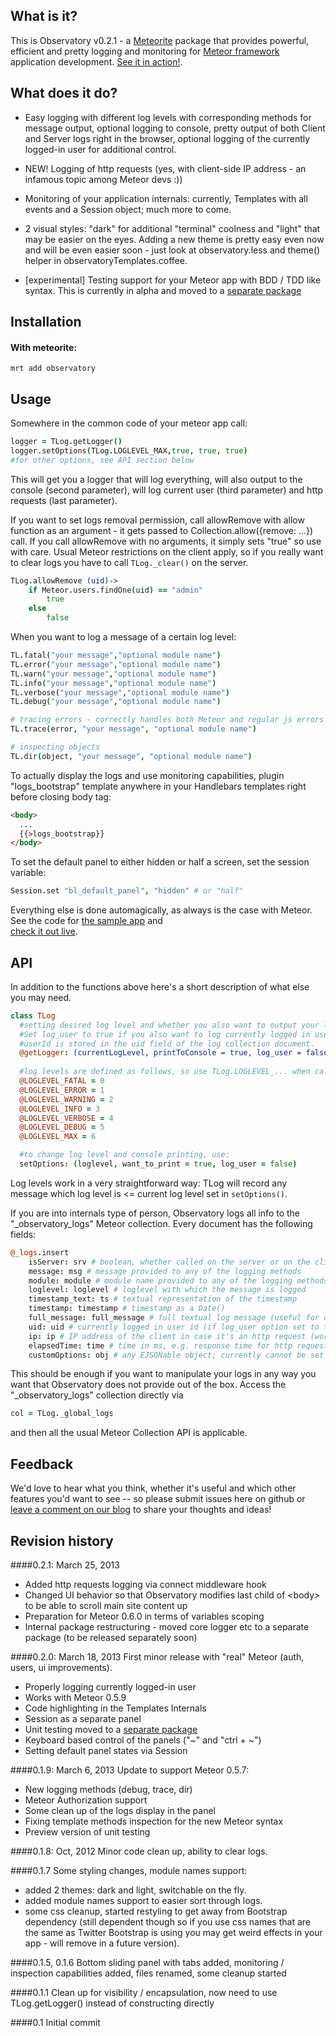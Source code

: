 What is it?
-------------
This is Observatory v0.2.1 - a [Meteorite](https://github.com/oortcloud/meteorite) package that provides powerful, efficient
and pretty logging and monitoring for [Meteor framework](http://meteor.com) application development.
[See it in action!](http://observatoryjs.com/).

What does it do?
------------------
* Easy logging with different log levels with corresponding methods for message output, optional 
logging to console, pretty output of both Client and Server logs right in the browser, optional logging of
the currently logged-in user for additional control.

* NEW! Logging of http requests (yes, with client-side IP address - an infamous topic among Meteor devs :))

* Monitoring of your application internals: currently, Templates with all events and a Session object; much more to come.

* 2 visual styles: "dark" for additional "terminal" coolness and "light" that may be easier on the eyes. Adding a new theme is pretty
easy even now and will be even easier soon - just look at observatory.less and theme() helper in observatoryTemplates.coffee.

* [experimental] Testing support for your Meteor app with BDD / TDD like syntax. This is currently in alpha and moved to a
[separate package](https://github.com/superstringsoftware/observatory-testing)

Installation
-----------------
#### With meteorite:

	mrt add observatory

Usage
---------
Somewhere in the common code of your meteor app call:
```coffeescript
logger = TLog.getLogger()
logger.setOptions(TLog.LOGLEVEL_MAX,true, true, true)
#for other options, see API section below
```
This will get you a logger that will log everything, will also output to the console (second parameter),
will log current user (third parameter) and http requests (last parameter).

If you want to set logs removal permission, call allowRemove with allow function as an argument - it gets passed to
Collection.allow({remove: ...}) call. If you call allowRemove with no arguments, it simply sets "true" so use with care.
Usual Meteor restrictions on the client apply, so if you really want to clear logs you have to call `TLog._clear()` on
the server.
```coffeescript
TLog.allowRemove (uid)->
    if Meteor.users.findOne(uid) == "admin"
        true
    else
        false
```

When you want to log a message of a certain log level:
```coffeescript
TL.fatal("your message","optional module name")
TL.error("your message","optional module name")
TL.warn("your message","optional module name")
TL.info("your message","optional module name")
TL.verbose("your message","optional module name")
TL.debug("your message","optional module name")

# tracing errors - correctly handles both Meteor and regular js errors
TL.trace(error, "your message", "optional module name")

# inspecting objects
TL.dir(object, "your message", "optional module name")
```
To actually display the logs and use monitoring capabilities, plugin "logs_bootstrap" template anywhere in your Handlebars
templates right before closing body tag:
```html
<body>
  ...
  {{>logs_bootstrap}}
</body>
```

To set the default panel to either hidden or half a screen, set the session variable:
```coffeescript
Session.set "bl_default_panel", "hidden" # or "half"
```

Everything else is done automagically, as always is the case with Meteor. See the code for 
[the sample app](https://github.com/jhoxray/telescope) and  
[check it out live](http://observatoryjs.com).


API
---------
In addition to the functions above here's a short description of what else you may need.
```coffeescript
class TLog
  #setting desired log level and whether you also want to output your log messages to the console (true or false)
  #Set log_user to true if you also want to log currently logged in user with every log message
  #userId is stored in the uid field of the log collection document.
  @getLogger: (currentLogLevel, printToConsole = true, log_user = false)->
  
  #log levels are defined as follows, so use TLog.LOGLEVEL_... when calling get Logger()
  @LOGLEVEL_FATAL = 0
  @LOGLEVEL_ERROR = 1
  @LOGLEVEL_WARNING = 2
  @LOGLEVEL_INFO = 3
  @LOGLEVEL_VERBOSE = 4
  @LOGLEVEL_DEBUG = 5
  @LOGLEVEL_MAX = 6

  #to change log level and console printing, use:
  setOptions: (loglevel, want_to_print = true, log_user = false)
```
Log levels work in a very straightforward way: TLog will record any message which log level is <= current log level 
set in `setOptions()`.

If you are into internals type of person, Observatory logs all info to the "_observatory_logs"
Meteor collection. Every document has the following fields:
```coffeescript
@_logs.insert
    isServer: srv # boolean, whether called on the server or on the client
    message: msg # message provided to any of the logging methods
    module: module # module name provided to any of the logging methods
    loglevel: loglevel # loglevel with which the message is logged
    timestamp_text: ts # textual representation of the timestamp
    timestamp: timestamp # timestamp as a Date()
    full_message: full_message # full textual log message (useful for quick export etc)
    uid: uid # currently logged in user id (if log_user option set to true)
    ip: ip # IP address of the client in case it's an http request (working on logging socks requests too)
    elapsedTime: time # time in ms, e.g. response time for http request, or method running time for profiling calls
    customOptions: obj # any EJSONable object; currently cannot be set from public API but is filled when logging http calls
```
This should be enough if you want to manipulate your logs in any way you want that Observatory
does not provide out of the box. Access the "_observatory_logs" collection directly via
```coffeescript
col = TLog._global_logs
```
and then all the usual Meteor Collection API is applicable.


Feedback
----------
We'd love to hear what you think, whether it's useful and which other features you'd want to see -- so please submit issues here on github or [leave a comment on our blog](http://superstringsoftware.com) 
to share your thoughts and ideas!

Revision history
-----------------
####0.2.1: March 25, 2013
* Added http requests logging via connect middleware hook
* Changed UI behavior so that Observatory modifies last child of &lt;body&gt; to be able to scroll main site content up
* Preparation for Meteor 0.6.0 in terms of variables scoping
* Internal package restructuring - moved core logger etc to a separate package (to be released separately soon)

####0.2.0: March 18, 2013
First minor release with "real" Meteor (auth, users, ui improvements).
* Properly logging currently logged-in user
* Works with Meteor 0.5.9
* Code highlighting in the Templates Internals
* Session as a separate panel
* Unit testing moved to a [separate package](https://github.com/superstringsoftware/observatory-testing)
* Keyboard based control of the panels ("~" and "ctrl + ~")
* Setting default panel states via Session

####0.1.9: March 6, 2013
Update to support Meteor 0.5.7:
* New logging methods (debug, trace, dir)
* Meteor Authorization support
* Some clean up of the logs display in the panel
* Fixing template methods inspection for the new Meteor syntax
* Preview version of unit testing

####0.1.8: Oct, 2012
Minor code clean up, ability to clear logs.

####0.1.7
Some styling changes, module names support:
* added 2 themes: dark and light, switchable on the fly.
* added module names support to easier sort through logs.
* some css cleanup, started restyling to get away from Bootstrap dependency (still dependent though so if you use css names that
are the same as Twitter Bootstrap is using you may get weird effects in your app - will remove in a future version).

####0.1.5, 0.1.6
Bottom sliding panel with tabs added, monitoring / inspection capabilities added, files renamed, some cleanup started

####0.1.1 
Clean up for visibility / encapsulation, now need to use TLog.getLogger() instead of constructing directly

####0.1
Initial commit 

